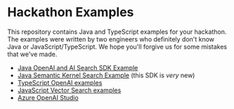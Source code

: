 # Hackathon Examples

This repository contains Java and TypeScript examples for your hackathon. The examples were written by two engineers who definitely don't know Java or JavaScript/TypeScript. We hope you'll forgive us for some mistakes that we've made.

- [Java OpenAI and AI Search SDK Example][1]
- [Java Semantic Kernel Search Example][2] (this SDK is *very* new)
- [TypeScript OpenAI examples][3]
- [JavaScript Vector Search examples][4]
- [Azure OpenAI Studio][5]

[1]: /Java/SDK/
[2]: /Java/semantic-kernel/
[3]: https://github.com/Azure/azure-sdk-for-js/tree/main/sdk/openai/openai/samples/v1-beta/typescript
[4]: /JavaScript/
[5]: /Azure%20OpenAI%20Studio/README.md
